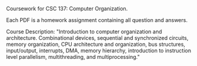 Coursework for CSC 137: Computer Organization.

Each PDF is a homework assignment containing all question and answers.

Course Description: "Introduction to computer organization and architecture. Combinational devices, sequential and synchronized circuits, memory organization, CPU architecture and organization, bus structures, input/output, interrupts, DMA, memory hierarchy, introduction to instruction level parallelism, multithreading, and multiprocessing."
